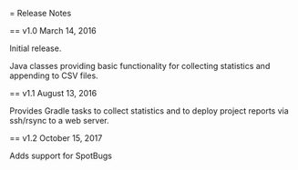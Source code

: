 = Release Notes

== v1.0 March 14, 2016

Initial release.

Java classes providing basic functionality for collecting statistics
and appending to CSV files.

== v1.1 August 13, 2016

Provides Gradle tasks to collect statistics and to deploy
project reports via ssh/rsync to a web server.

== v1.2 October 15, 2017

Adds support for SpotBugs

